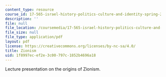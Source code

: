 ```yaml
---
content_type: resource
course_id: 17-565-israel-history-politics-culture-and-identity-spring-2011
description: ''
file: null
file_location: /coursemedia/17-565-israel-history-politics-culture-and-identity-spring-2011/1f8997ecef2e3c00797c1852b4696a18_MIT17_565S11_ses2_slides.pdf
file_size: null
file_type: application/pdf
layout: pdf
license: https://creativecommons.org/licenses/by-nc-sa/4.0/
title: Zionism
uid: 1f8997ec-ef2e-3c00-797c-1852b4696a18
---
```

Lecture presentation on the origins of Zionism.